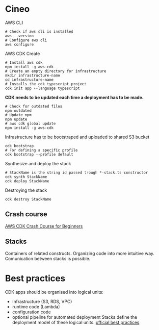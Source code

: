 # Cineo

AWS CLI

```shell
# Check if aws cli is installed
aws --version
# Configure aws cli
aws configure
```

AWS CDK Create

```shell
# Install aws cdk
npm install -g aws-cdk
# Create an empty directory for infrastructure
mkdir infrastructure-name
cd infrastructure-name
# Installs the cdk typescript project
cdk init app --language typescript
```

**CDK needs to be updated each time a deployment has to be made.**

```shell
# Check for outdated files
npm outdated
# Update npm
npm update
# aws cdk global update
npm install -g aws-cdk
```

Infrastructure has to be bootstraped and uploaded to shared S3 bucket

```shell
cdk bootstrap
# For defining a specific profile
cdk bootstrap --profile default
```

Synthesize and deploy the stack

```shell
# StackName is the string id passed trough *-stack.ts constructor
cdk synth StackName
cdk deploy StackName
```

Destroying the stack

```shell
cdk destroy StackName
```

## Crash course

[AWS CDK Crash Course for Beginners](https://www.youtube.com/watch?v=D4Asp5g4fp8)

## Stacks

Containers of related constructs. Organizing code into more intuitive way. Comunication between stacks is possible.

# Best practices

CDK apps should be organised into logical units:

-   infrastructure (S3, RDS, VPC)
-   runtime code (Lambda)
-   configuration code
-   optional pipeline for automated deployment
    Stacks define the deployment model of these logical units.
    [official best practices](https://docs.aws.amazon.com/cdk/v2/guide/best-practices.html)
